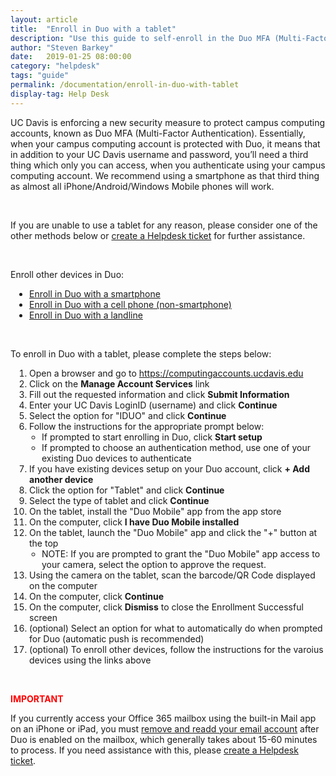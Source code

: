 ```yaml
---
layout: article
title:  "Enroll in Duo with a tablet"
description: "Use this guide to self-enroll in the Duo MFA (Multi-Factor Authentication) service used on campus with a tablet."
author: "Steven Barkey"
date:   2019-01-25 08:00:00
category: "helpdesk"
tags: "guide"
permalink: /documentation/enroll-in-duo-with-tablet
display-tag: Help Desk
---
```


<p>UC Davis is enforcing a new security measure to protect campus computing accounts, known as Duo MFA (Multi-Factor Authentication).  Essentially, when your campus computing account is protected with Duo, it means that in addition to your UC Davis username and password, you’ll need a third thing which only you can access, when you authenticate using your campus computing account.  We recommend using a smartphone as that third thing as almost all iPhone/Android/Windows Mobile phones will work.</p>
<br />
<p>If you are unable to use a tablet for any reason, please consider one of the other methods below or <a class="external-link" href="https://computing.caes.ucdavis.edu/documentation/help-desk-ticket" target="_parent">create a Helpdesk ticket</a> for further assistance.</p>
<br />
<p>Enroll other devices in Duo:
<ul style="PADDING-LEFT: 30px">
  <li><a class="external-link" href="https://computing.caes.ucdavis.edu/documentation/enroll-in-duo-with-smartphone" target="_parent">Enroll in Duo with a smartphone</a></li>
  <li><a class="external-link" href="https://computing.caes.ucdavis.edu/documentation/enroll-in-duo-with-cellphone" target="_parent">Enroll in Duo with a cell phone (non-smartphone)</a></li>
  <li><a class="external-link" href="https://computing.caes.ucdavis.edu/documentation/enroll-in-duo-with-landline" target="_parent">Enroll in Duo with a landline</a></li>
</ul>
</p>
<br />
<p>To enroll in Duo with a tablet, please complete the steps below:</p>
<ol style="PADDING-LEFT: 30px">
  <li>Open a browser and go to <a class="external-link" href="https://computingaccounts.ucdavis.edu" target="_blank">https://computingaccounts.ucdavis.edu</a></li>
  <li>Click on the <b>Manage Account Services</b> link</li>
  <li>Fill out the requested information and click <b>Submit Information</b></li>
  <li>Enter your UC Davis LoginID (username) and click <b>Continue</b></li>
  <li>Select the option for "IDUO" and click <b>Continue</b></li>
  <li>Follow the instructions for the appropriate prompt below:
    <ul style="PADDING-LEFT: 20px">
      <li>If prompted to start enrolling in Duo, click <b>Start setup</b></li>
      <li>If prompted to choose an authentication method, use one of your existing Duo devices to authenticate</li>
    </ul>
  </li>
  <li>If you have existing devices setup on your Duo account, click <b>+ Add another device</b></li>
  <li>Click the option for "Tablet" and click <b>Continue</b></li>
  <li>Select the type of tablet and click <b>Continue</b></li>
  <li>On the tablet, install the "Duo Mobile" app from the app store</li>
  <li>On the computer, click <b>I have Duo Mobile installed</b></li>
  <li>On the tablet, launch the "Duo Mobile" app and click the "+" button at the top
    <ul style="PADDING-LEFT: 20px">
      <li>NOTE: If you are prompted to grant the "Duo Mobile" app access to your camera, select the option to approve the request.</li>
    </ul>
  </li>
  <li>Using the camera on the tablet, scan the barcode/QR Code displayed on the computer</li>
  <li>On the computer, click <b>Continue</b></li>
  <li>On the computer, click <b>Dismiss</b> to close the Enrollment Successful screen</li>
  <li>(optional) Select an option for what to automatically do when prompted for Duo (automatic push is recommended)</li>
  <li>(optional) To enroll other devices, follow the instructions for the varoius devices using the links above</li>
</ol>
<br />
<p style="color:red"><b>IMPORTANT</b></p>
<p>If you currently access your Office 365 mailbox using the built-in Mail app on an iPhone or iPad, you must <a class="external-link" href="https://computing.caes.ucdavis.edu/documentation/readd-mailbox-to-ios-after-duo" target="_blank">remove and readd your email account</a> after Duo is enabled on the mailbox, which generally takes about 15-60 minutes to process.  If you need assistance with this, please <a class="external-link" href="https://computing.caes.ucdavis.edu/documentation/help-desk-ticket" target="_parent">create a Helpdesk ticket</a>.</p>
